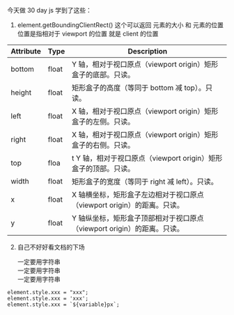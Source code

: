 今天做 30 day js
学到了这些：

1.  element.getBoundingClientRect()
    这个可以返回 元素的大小 和 元素的位置
    位置是指相对于 viewport 的位置
    就是 client 的位置

| Attribute | Type  | Description                                                             |
| --------- | ----- | ----------------------------------------------------------------------- |
| bottom    | float | Y 轴，相对于视口原点（viewport origin）矩形盒子的底部。只读。           |
| height    | float | 矩形盒子的高度（等同于 bottom 减 top）。只读。                          |
| left      | float | X 轴，相对于视口原点（viewport origin）矩形盒子的左侧。只读。           |
| right     | float | X 轴，相对于视口原点（viewport origin）矩形盒子的右侧。只读。           |
| top       | floa  | t Y 轴，相对于视口原点（viewport origin）矩形盒子的顶部。只读。         |
| width     | float | 矩形盒子的宽度（等同于 right 减 left）。只读。                          |
| x         | float | X 轴横坐标，矩形盒子左边相对于视口原点（viewport origin）的距离。只读。 |
| y         | float | Y 轴纵坐标，矩形盒子顶部相对于视口原点（viewport origin）的距离。只读。 |

2.  自己不好好看文档的下场

    一定要用字符串  
    一定要用字符串  
    一定要用字符串

```
element.style.xxx = "xxx";
element.style.xxx = 'xxx';
element.style.xxx = `${variable}px`;
```
